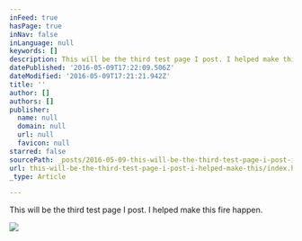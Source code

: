 ```yaml
---
inFeed: true
hasPage: true
inNav: false
inLanguage: null
keywords: []
description: This will be the third test page I post. I helped make this fire happen.
datePublished: '2016-05-09T17:22:09.506Z'
dateModified: '2016-05-09T17:21:21.942Z'
title: ''
author: []
authors: []
publisher:
  name: null
  domain: null
  url: null
  favicon: null
starred: false
sourcePath: _posts/2016-05-09-this-will-be-the-third-test-page-i-post-i-helped-make-this.md
url: this-will-be-the-third-test-page-i-post-i-helped-make-this/index.html
_type: Article

---
```

This will be the third test page I post. I helped make this fire happen.

  
![](https://the-grid-user-content.s3-us-west-2.amazonaws.com/b6409ecf-96ab-4b1f-88fd-5476d4246912.jpg)
